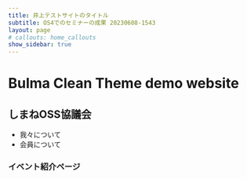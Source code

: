 ```yaml
---
title: 井上テストサイトのタイトル 
subtitle: OS4でのセミナーの成果 20230608-1543
layout: page
# callouts: home_callouts
show_sidebar: true
---
```


# Bulma Clean Theme demo website

## しまねOSS協議会
* 我々について
* 会員について
### イベント紹介ページ